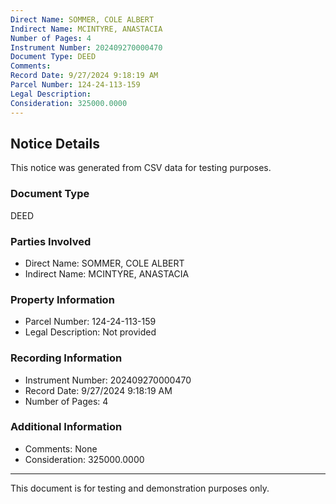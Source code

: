 ```yaml
---
Direct Name: SOMMER, COLE ALBERT
Indirect Name: MCINTYRE, ANASTACIA
Number of Pages: 4
Instrument Number: 202409270000470
Document Type: DEED
Comments: 
Record Date: 9/27/2024 9:18:19 AM
Parcel Number: 124-24-113-159
Legal Description: 
Consideration: 325000.0000
---
```


## Notice Details

This notice was generated from CSV data for testing purposes.

### Document Type
DEED

### Parties Involved
- Direct Name: SOMMER, COLE ALBERT
- Indirect Name: MCINTYRE, ANASTACIA

### Property Information
- Parcel Number: 124-24-113-159
- Legal Description: Not provided

### Recording Information
- Instrument Number: 202409270000470
- Record Date: 9/27/2024 9:18:19 AM
- Number of Pages: 4

### Additional Information
- Comments: None
- Consideration: 325000.0000

---

This document is for testing and demonstration purposes only.
